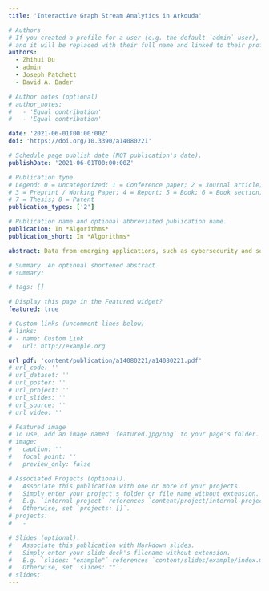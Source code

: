 ```yaml
---
title: 'Interactive Graph Stream Analytics in Arkouda'

# Authors
# If you created a profile for a user (e.g. the default `admin` user), write the username (folder name) here
# and it will be replaced with their full name and linked to their profile.
authors:
  - Zhihui Du
  - admin
  - Joseph Patchett
  - David A. Bader

# Author notes (optional)
# author_notes:
#   - 'Equal contribution'
#   - 'Equal contribution'

date: '2021-06-01T00:00:00Z'
doi: 'https://doi.org/10.3390/a14080221'

# Schedule page publish date (NOT publication's date).
publishDate: '2021-06-01T00:00:00Z'

# Publication type.
# Legend: 0 = Uncategorized; 1 = Conference paper; 2 = Journal article;
# 3 = Preprint / Working Paper; 4 = Report; 5 = Book; 6 = Book section;
# 7 = Thesis; 8 = Patent
publication_types: ['2']

# Publication name and optional abbreviated publication name.
publication: In *Algorithms*
publication_short: In *Algorithms*

abstract: Data from emerging applications, such as cybersecurity and social networking, can be abstracted as graphs whose edges are updated sequentially in the form of a stream. The challenging problem of interactive graph stream analytics is the quick response of the queries on terabyte and beyond graph stream data from end users. In this paper, a succinct and efficient double index data structure is designed to build the sketch of a graph stream to meet general queries. A single pass stream model, which includes general sketch building, distributed sketch based analysis algorithms and regression based approximation solution generation, is developed, and a typical graph algorithm—triangle counting—is implemented to evaluate the proposed method. Experimental results on power law and normal distribution graph streams show that our method can generate accurate results (mean relative error less than 4%) with a high performance. All our methods and code have been implemented in an open source framework, Arkouda, and are available from our GitHub repository, Bader-Research. This work provides the large and rapidly growing Python community with a powerful way to handle terabyte and beyond graph stream data using their laptops.

# Summary. An optional shortened abstract.
# summary:

# tags: []

# Display this page in the Featured widget?
featured: true

# Custom links (uncomment lines below)
# links:
# - name: Custom Link
#   url: http://example.org

url_pdf: 'content/publication/a14080221/a14080221.pdf'
# url_code: ''
# url_dataset: ''
# url_poster: ''
# url_project: ''
# url_slides: ''
# url_source: ''
# url_video: ''

# Featured image
# To use, add an image named `featured.jpg/png` to your page's folder.
# image:
#   caption: ''
#   focal_point: ''
#   preview_only: false

# Associated Projects (optional).
#   Associate this publication with one or more of your projects.
#   Simply enter your project's folder or file name without extension.
#   E.g. `internal-project` references `content/project/internal-project/index.md`.
#   Otherwise, set `projects: []`.
# projects:
#   -

# Slides (optional).
#   Associate this publication with Markdown slides.
#   Simply enter your slide deck's filename without extension.
#   E.g. `slides: "example"` references `content/slides/example/index.md`.
#   Otherwise, set `slides: ""`.
# slides:
---
```


<!-- {{% callout note %}}
Click the _Cite_ button above to demo the feature to enable visitors to import publication metadata into their reference management software.
{{% /callout %}}

{{% callout note %}}
Create your slides in Markdown - click the _Slides_ button to check out the example.
{{% /callout %}}

Supplementary notes can be added here, including [code, math, and images](https://wowchemy.com/docs/writing-markdown-latex/). -->
